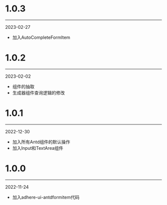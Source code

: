 # 1.0.3

***

2023-02-27

* 加入AutoCompleteFormItem

# 1.0.2

***

2023-02-02

* 组件的抽取
* 生成器组件查询逻辑的修改

# 1.0.1

***

2022-12-30

* 加入所有Antd组件的默认操作
* 加入Input和TextArea组件

# 1.0.0

***

2022-11-24

* 加入adhere-ui-antdformitem代码
